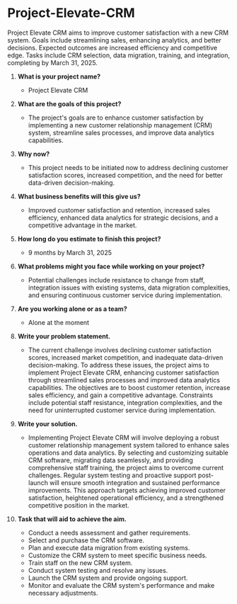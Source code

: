 # Project-Elevate-CRM
Project Elevate CRM aims to improve customer satisfaction with a new CRM system. Goals include streamlining sales, enhancing analytics, and better decisions. Expected outcomes are increased efficiency and competitive edge. Tasks include CRM selection, data migration, training, and integration, completing by March 31, 2025.


1. **What is your project name?**
   - Project Elevate CRM

2. **What are the goals of this project?**
   - The project's goals are to enhance customer satisfaction by implementing a new customer relationship management (CRM) system, streamline sales processes, and improve data analytics capabilities.

3. **Why now?**
   - This project needs to be initiated now to address declining customer satisfaction scores, increased competition, and the need for better data-driven decision-making.

4. **What business benefits will this give us?**
   - Improved customer satisfaction and retention, increased sales efficiency, enhanced data analytics for strategic decisions, and a competitive advantage in the market.

5. **How long do you estimate to finish this project?**
   - 9 months by March 31, 2025

6. **What problems might you face while working on your project?**
   - Potential challenges include resistance to change from staff, integration issues with existing systems, data migration complexities, and ensuring continuous customer service during implementation.

7. **Are you working alone or as a team?**
   - Alone at the moment

8. **Write your problem statement.**
   - The current challenge involves declining customer satisfaction scores, increased market competition, and inadequate data-driven decision-making. To address these issues, the project aims to implement Project Elevate CRM, enhancing customer satisfaction through streamlined sales processes and improved data analytics capabilities. The objectives are to boost customer retention, increase sales efficiency, and gain a competitive advantage. Constraints include potential staff resistance, integration complexities, and the need for uninterrupted customer service during implementation.

9. **Write your solution.**
   - Implementing Project Elevate CRM will involve deploying a robust customer relationship management system tailored to enhance sales operations and data analytics. By selecting and customizing suitable CRM software, migrating data seamlessly, and providing comprehensive staff training, the project aims to overcome current challenges. Regular system testing and proactive support post-launch will ensure smooth integration and sustained performance improvements. This approach targets achieving improved customer satisfaction, heightened operational efficiency, and a strengthened competitive position in the market.

10. **Task that will aid to achieve the aim.**
    - Conduct a needs assessment and gather requirements.
    - Select and purchase the CRM software.
    - Plan and execute data migration from existing systems.
    - Customize the CRM system to meet specific business needs.
    - Train staff on the new CRM system.
    - Conduct system testing and resolve any issues.
    - Launch the CRM system and provide ongoing support.
    - Monitor and evaluate the CRM system's performance and make necessary adjustments.	                                                   
